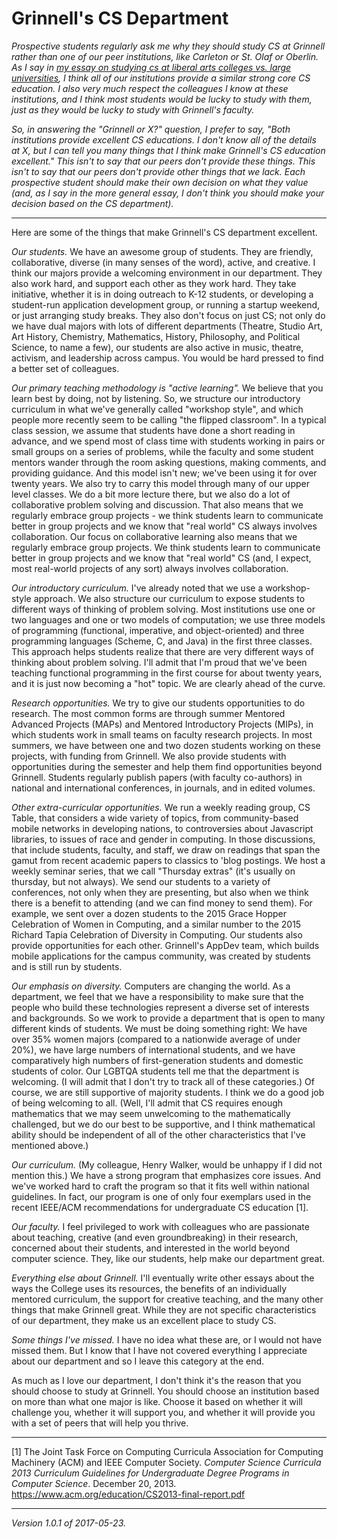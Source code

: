 Grinnell's CS Department
========================

*Prospective students regularly ask me why they should study CS at
Grinnell rather than one of our peer institutions, like Carleton or
St. Olaf or Oberlin.  As I say in [my essay on studying cs at liberal
arts colleges vs. large universities](lac-vs-university.html), I think
all of our institutions provide a similar strong core CS education.
I also very much respect the colleagues I know at these institutions, and
I think most students would be lucky to study with them, just as they
would be lucky to study with Grinnell's faculty.*

*So, in answering the "Grinnell or X?" question, I prefer to say, "Both
institutions provide excellent CS educations.  I don't know all of the
details at X, but I can tell you many things that I think make Grinnell's
CS education excellent."  This isn't to say that our peers don't provide
these things.  This isn't to say that our peers don't provide other
things that we lack.  Each prospective student should make their own
decision on what they value (and, as I say in the more general essay,
I don't think you should make your decision based on the CS department).*

---

Here are some of the things that make Grinnell's CS department excellent.

*Our students.*  We have an awesome group of students.  They are friendly,
collaborative, diverse (in many senses of the word), active, and creative.
I think our majors provide a welcoming environment in our department.  They
also work hard, and support each other as they work hard.  They take
initiative, whether it is in doing outreach to K-12 students, or 
developing a student-run application development group, or running a
startup weekend, or just arranging study breaks.  They also don't focus
on just CS; not only do we have dual majors with lots of different
departments (Theatre, Studio Art, Art History, Chemistry, Mathematics,
History, Philosophy, and Political Science, to name a few), our students
are also active in music, theatre, activism, and leadership across campus.
You would be hard pressed to find a better set of colleagues.

*Our primary teaching methodology is "active learning".*  We believe
that you learn best by doing, not by listening.  So, we structure our
introductory curriculum in what we've generally called "workshop style",
and which people more recently seem to be calling "the flipped classroom".
In a typical class session, we assume that students have done a short
reading in advance, and we spend most of class time with students working
in pairs or small groups on a series of problems, while the faculty and
some student mentors wander through the room asking questions, making
comments, and providing guidance.  And this model isn't new; we've been
using it for over twenty years.  We also try to carry this model through
many of our upper level classes.  We do a bit more lecture there, but we
also do a lot of collaborative problem solving and discussion.  That also
means that we regularly embrace group projects - we think students
learn to communicate better in group projects and we know that "real
world" CS always involves collaboration.   Our focus on collaborative
learning also means that we regularly embrace group projects.  We think
students learn to communicate better in group projects and we know that
"real world" CS (and, I expect, most real-world projects of any sort)
always involves collaboration.

*Our introductory curriculum.*  I've already noted that we use
a workshop-style approach.  We also structure our curriculum to
expose students to different ways of thinking of problem solving.
Most institutions use one or two languages and one or two models of
computation; we use three models of programming (functional, imperative,
and object-oriented) and three programming languages (Scheme, C, and
Java) in the first three classes.  This approach helps students realize
that there are very different ways of thinking about problem solving.
I'll admit that I'm proud that we've been teaching functional programming
in the first course for about twenty years, and it is just now becoming a
"hot" topic.  We are clearly ahead of the curve.

*Research opportunities.*  We try to give our students opportunities
to do research.  The most common forms are through summer Mentored
Advanced Projects (MAPs) and Mentored Introductory Projects (MIPs),
in which students work in small teams on faculty research projects.
In most summers, we have between one and two dozen students working on
these projects, with funding from Grinnell.  We also provide students
with opportunities during the semester and help them find opportunities
beyond Grinnell.  Students regularly publish papers (with faculty
co-authors) in national and international conferences, in journals,
and in edited volumes.

*Other extra-curricular opportunities.*  We run a weekly reading group,
CS Table, that considers a wide variety of topics, from community-based
mobile networks in developing nations, to controversies about Javascript
libraries, to issues of race and gender in computing.  In those
discussions, that include students, faculty, and staff, we draw on
readings that span the gamut from recent academic papers to classics to
'blog postings.  We host a weekly seminar series, that we call "Thursday
extras" (it's usually on thursday, but not always).  We send our
students to a variety of conferences, not only when they are presenting,
but also when we think there is a benefit to attending (and we can find
money to send them).  For example, we sent over a dozen students to the
2015 Grace Hopper Celebration of Women in Computing, and a similar number
to the 2015 Richard Tapia Celebration of Diversity in Computing.  Our
students also provide opportunities for each other.  Grinnell's AppDev
team, which builds mobile applications for the campus community, was created 
by students and is still run by students.

*Our emphasis on diversity.*  Computers are changing the world.  As a
department, we feel that we have a responsibility to make sure that the
people who build these technologies represent a diverse set of interests
and backgrounds.  So we work to provide a department that is open to many
different kinds of students.  We must be doing something right: We have
over 35% women majors (compared to a nationwide average of under 20%),
we have large numbers of international students, and we have comparatively
high numbers of first-generation students and domestic students of color.
Our LGBTQA students tell me that the department is welcoming. (I will
admit that I don't try to track all of these categories.)  Of course,
we are still supportive of majority students.  I think we do a good job
of being welcoming to all.  (Well, I'll admit that CS requires enough
mathematics that we may seem unwelcoming to the mathematically challenged,
but we do our best to be supportive, and I think mathematical ability
should be independent of all of the other characteristics that I've
mentioned above.)

*Our curriculum.*  (My colleague, Henry Walker, would be unhappy if I did
not mention this.)  We have a strong program that emphasizes core issues.
And we've worked hard to craft the program so that it fits well within
national guidelines.  In fact, our program is one of only four exemplars
used in the recent IEEE/ACM recommendations for undergraduate CS education
[1].

*Our faculty.*  I feel privileged to work with colleagues who are
passionate about teaching, creative (and even groundbreaking) in
their research, concerned about their students, and interested in the
world beyond computer science.  They, like our students, help make our
department great.

*Everything else about Grinnell.*  I'll eventually write other essays
about the ways the College uses its resources, the benefits of an
individually mentored curriculum, the support for creative teaching,
and the many other things that make Grinnell great.  While they are not
specific characteristics of our department, they make us an excellent
place to study CS.

*Some things I've missed.*  I have no idea what these are, or I would
not have missed them.  But I know that I have not covered everything
I appreciate about our department and so I leave this category at the 
end.

As much as I love our department, I don't think it's the reason that you
should choose to study at Grinnell.  You should choose an institution
based on more than what one major is like.  Choose it based on whether
it will challenge you, whether it will support you, and whether it will
provide you with a set of peers that will help you thrive.

---

[1] The Joint Task Force on Computing Curricula Association for Computing
Machinery (ACM) and IEEE Computer Society.  _Computer Science Curricula
2013 Curriculum Guidelines for Undergraduate Degree Programs in Computer
Science_.  December 20, 2013.
<https://www.acm.org/education/CS2013-final-report.pdf>

---

*Version 1.0.1 of 2017-05-23.*
